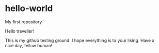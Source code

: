 # hello-world
My first repository

Hello traveller!

This is my github testing ground. I hope everything is to your liking. Have a nice day, fellow human!
